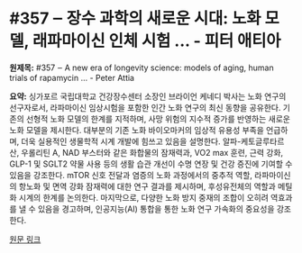 # #357 ‒ 장수 과학의 새로운 시대: 노화 모델, 래파마이신 인체 시험 ... - 피터 애티아

**원제목:** #357 ‒ A new era of longevity science: models of aging, human trials of rapamycin ... - Peter Attia

**요약:** 싱가포르 국립대학교 건강장수센터 소장인 브라이언 케네디 박사는 노화 연구의 선구자로서, 라파마이신 임상시험을 포함한 인간 노화 연구의 최신 동향을 공유한다.  기존의 선형적 노화 모델의 한계를 지적하며, 사망 위험의 지수적 증가를 반영하는 새로운 노화 모델을 제시한다.  대부분의 기존 노화 바이오마커의 임상적 유용성 부족을 언급하며,  더욱 실용적인 생물학적 시계 개발에 힘쓰고 있음을 설명한다.  알파-케토글루타르산, 우롤리틴 A, NAD 부스터와 같은 화합물의 잠재력과, VO2 max 훈련, 근력 강화, GLP-1 및 SGLT2 약물 사용 등의 생활 습관 개선이 수명 연장 및 건강 증진에 기여할 수 있음을 강조한다.  mTOR 신호 전달과 염증의 노화 과정에서의 중추적 역할, 라파마이신의 항노화 및 면역 강화 잠재력에 대한 연구 결과를 제시하며,  후성유전체의 역할과 메틸화 시계의 한계를 논의한다.  마지막으로, 다양한 노화 방지 중재의 조합이 오히려 역효과를 낼 수 있음을 경고하며,  인공지능(AI) 통합을 통한 노화 연구 가속화의 중요성을 강조한다.

[원문 링크](https://peterattiamd.com/briankennedy/)
